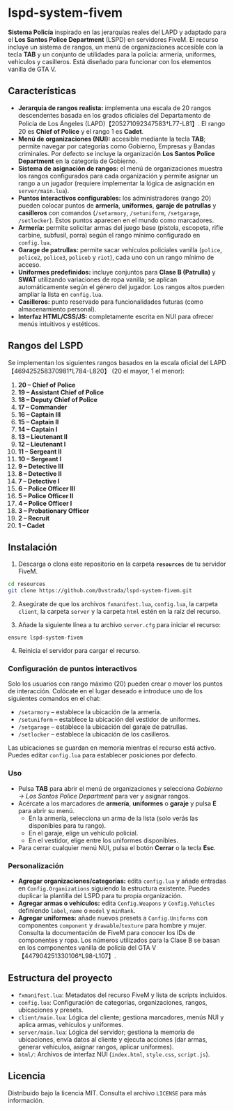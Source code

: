 # lspd-system-fivem

**Sistema Policía** inspirado en las jerarquías reales del LAPD y adaptado para el **Los Santos Police Department** (LSPD) en servidores FiveM. El recurso incluye un sistema de rangos, un menú de organizaciones accesible con la tecla **TAB** y un conjunto de utilidades para la policía: armería, uniformes, vehículos y casilleros. Está diseñado para funcionar con los elementos vanilla de GTA V.

## Características

- **Jerarquía de rangos realista:** implementa una escala de 20 rangos descendentes basada en los grados oficiales del Departamento de Policía de Los Ángeles (LAPD)【205271092347583†L77-L81】. El rango 20 es **Chief of Police** y el rango 1 es **Cadet**.
- **Menú de organizaciones (NUI):** accesible mediante la tecla **TAB**; permite navegar por categorías como Gobierno, Empresas y Bandas criminales. Por defecto se incluye la organización **Los Santos Police Department** en la categoría de Gobierno.
- **Sistema de asignación de rangos:** el menú de organizaciones muestra los rangos configurados para cada organización y permite asignar un rango a un jugador (requiere implementar la lógica de asignación en `server/main.lua`).
- **Puntos interactivos configurables:** los administradores (rango 20) pueden colocar puntos de **armería**, **uniformes**, **garaje de patrullas** y **casilleros** con comandos (`/setarmory`, `/setuniform`, `/setgarage`, `/setlocker`). Estos puntos aparecen en el mundo como marcadores.
- **Armería:** permite solicitar armas del juego base (pistola, escopeta, rifle carbine, subfusil, porra) según el rango mínimo configurado en `config.lua`.
- **Garage de patrullas:** permite sacar vehículos policiales vanilla (`police`, `police2`, `police3`, `policeb` y `riot`), cada uno con un rango mínimo de acceso.
- **Uniformes predefinidos:** incluye conjuntos para **Clase B (Patrulla)** y **SWAT** utilizando variaciones de ropa vanilla; se aplican automáticamente según el género del jugador. Los rangos altos pueden ampliar la lista en `config.lua`.
- **Casilleros:** punto reservado para funcionalidades futuras (como almacenamiento personal).
- **Interfaz HTML/CSS/JS:** completamente escrita en NUI para ofrecer menús intuitivos y estéticos.

## Rangos del LSPD

Se implementan los siguientes rangos basados en la escala oficial del LAPD【469425258370981†L784-L820】 (20 el mayor, 1 el menor):

1. **20 – Chief of Police**  
2. **19 – Assistant Chief of Police**  
3. **18 – Deputy Chief of Police**  
4. **17 – Commander**  
5. **16 – Captain III**  
6. **15 – Captain II**  
7. **14 – Captain I**  
8. **13 – Lieutenant II**  
9. **12 – Lieutenant I**  
10. **11 – Sergeant II**  
11. **10 – Sergeant I**  
12. **9 – Detective III**  
13. **8 – Detective II**  
14. **7 – Detective I**  
15. **6 – Police Officer III**  
16. **5 – Police Officer II**  
17. **4 – Police Officer I**  
18. **3 – Probationary Officer**  
19. **2 – Recruit**  
20. **1 – Cadet**

## Instalación

1. Descarga o clona este repositorio en la carpeta **`resources`** de tu servidor FiveM.

```bash
cd resources
git clone https://github.com/Dvstrada/lspd-system-fivem.git
```

2. Asegúrate de que los archivos `fxmanifest.lua`, `config.lua`, la carpeta `client`, la carpeta `server` y la carpeta `html` estén en la raíz del recurso.

3. Añade la siguiente línea a tu archivo `server.cfg` para iniciar el recurso:

```
ensure lspd-system-fivem
```

4. Reinicia el servidor para cargar el recurso.

### Configuración de puntos interactivos

Solo los usuarios con rango máximo (20) pueden crear o mover los puntos de interacción. Colócate en el lugar deseado e introduce uno de los siguientes comandos en el chat:

- `/setarmory` – establece la ubicación de la armería.  
- `/setuniform` – establece la ubicación del vestidor de uniformes.  
- `/setgarage` – establece la ubicación del garaje de patrullas.  
- `/setlocker` – establece la ubicación de los casilleros.

Las ubicaciones se guardan en memoria mientras el recurso está activo. Puedes editar `config.lua` para establecer posiciones por defecto.

### Uso

- Pulsa **TAB** para abrir el menú de organizaciones y selecciona *Gobierno → Los Santos Police Department* para ver y asignar rangos.
- Acércate a los marcadores de **armería**, **uniformes** o **garaje** y pulsa **E** para abrir su menú.  
  - En la armería, selecciona un arma de la lista (solo verás las disponibles para tu rango).  
  - En el garaje, elige un vehículo policial.  
  - En el vestidor, elige entre los uniformes disponibles.
- Para cerrar cualquier menú NUI, pulsa el botón **Cerrar** o la tecla **Esc**.

### Personalización

- **Agregar organizaciones/categorías:** edita `config.lua` y añade entradas en `Config.Organizations` siguiendo la estructura existente. Puedes duplicar la plantilla del LSPD para tu propia organización.
- **Agregar armas o vehículos:** edita `Config.Weapons` y `Config.Vehicles` definiendo `label`, `name` o `model` y `minRank`.
- **Agregar uniformes:** añade nuevos presets a `Config.Uniforms` con componentes `component` y `drawable`/`texture` para hombre y mujer. Consulta la documentación de FiveM para conocer los IDs de componentes y ropa. Los números utilizados para la Clase B se basan en los componentes vanilla de policía del GTA V【447904251330106†L98-L107】.

## Estructura del proyecto

- `fxmanifest.lua`: Metadatos del recurso FiveM y lista de scripts incluidos.  
- `config.lua`: Configuración de categorías, organizaciones, rangos, ubicaciones y presets.  
- `client/main.lua`: Lógica del cliente; gestiona marcadores, menús NUI y aplica armas, vehículos y uniformes.  
- `server/main.lua`: Lógica del servidor; gestiona la memoria de ubicaciones, envía datos al cliente y ejecuta acciones (dar armas, generar vehículos, asignar rangos, aplicar uniformes).  
- `html/`: Archivos de interfaz NUI (`index.html`, `style.css`, `script.js`).  

## Licencia

Distribuido bajo la licencia MIT. Consulta el archivo `LICENSE` para más información.
